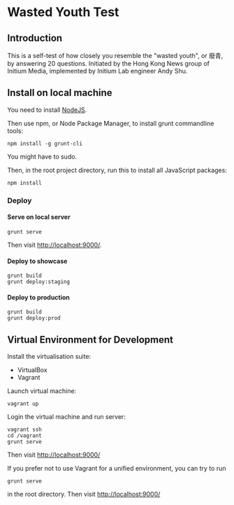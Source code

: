 # Wasted Youth Test

## Introduction
This is a self-test of how closely you resemble the "wasted youth", or 廢青, by answering 20 questions.
Initiated by the Hong Kong News group of Initium Media, implemented by Initium Lab engineer Andy Shu.


## Install on local machine

You need to install [NodeJS](https://nodejs.org/).

Then use npm, or Node Package Manager, to install grunt commandline tools:
```
npm install -g grunt-cli
```
You might have to sudo.

Then, in the root project directory, run this to install all JavaScript packages:
```
npm install
```

### Deploy

#### Serve on local server

    grunt serve

Then visit <http://localhost:9000/>.

#### Deploy to showcase

    grunt build
    grunt deploy:staging
    
#### Deploy to production

    grunt build
    grunt deploy:prod



## Virtual Environment for Development
Install the virtualisation suite:

- VirtualBox
- Vagrant

Launch virtual machine:

```
vagrant up
```

Login the virtual machine and run server:

```
vagrant ssh
cd /vagrant
grunt serve
```

Then visit
<http://localhost:9000/>

If you prefer not to use Vagrant for a unified environment, you can try to run
```
grunt serve
```
in the root directory. Then visit
<http://localhost:9000/>
